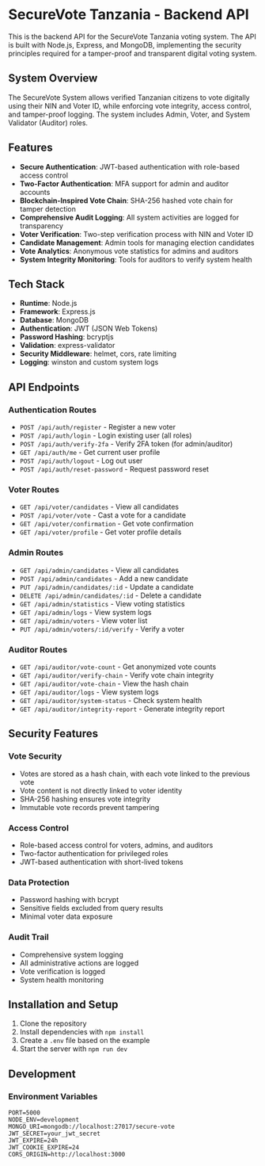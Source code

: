 # SecureVote Tanzania - Backend API

This is the backend API for the SecureVote Tanzania voting system. The API is built with Node.js, Express, and MongoDB, implementing the security principles required for a tamper-proof and transparent digital voting system.

## System Overview

The SecureVote System allows verified Tanzanian citizens to vote digitally using their NIN and Voter ID, while enforcing vote integrity, access control, and tamper-proof logging. The system includes Admin, Voter, and System Validator (Auditor) roles.

## Features

- **Secure Authentication**: JWT-based authentication with role-based access control
- **Two-Factor Authentication**: MFA support for admin and auditor accounts
- **Blockchain-Inspired Vote Chain**: SHA-256 hashed vote chain for tamper detection
- **Comprehensive Audit Logging**: All system activities are logged for transparency
- **Voter Verification**: Two-step verification process with NIN and Voter ID
- **Candidate Management**: Admin tools for managing election candidates
- **Vote Analytics**: Anonymous vote statistics for admins and auditors
- **System Integrity Monitoring**: Tools for auditors to verify system health

## Tech Stack

- **Runtime**: Node.js
- **Framework**: Express.js
- **Database**: MongoDB
- **Authentication**: JWT (JSON Web Tokens)
- **Password Hashing**: bcryptjs
- **Validation**: express-validator
- **Security Middleware**: helmet, cors, rate limiting
- **Logging**: winston and custom system logs

## API Endpoints

### Authentication Routes

- `POST /api/auth/register` - Register a new voter
- `POST /api/auth/login` - Login existing user (all roles)
- `POST /api/auth/verify-2fa` - Verify 2FA token (for admin/auditor)
- `GET /api/auth/me` - Get current user profile
- `POST /api/auth/logout` - Log out user
- `POST /api/auth/reset-password` - Request password reset

### Voter Routes

- `GET /api/voter/candidates` - View all candidates
- `POST /api/voter/vote` - Cast a vote for a candidate
- `GET /api/voter/confirmation` - Get vote confirmation
- `GET /api/voter/profile` - Get voter profile details

### Admin Routes

- `GET /api/admin/candidates` - View all candidates
- `POST /api/admin/candidates` - Add a new candidate
- `PUT /api/admin/candidates/:id` - Update a candidate
- `DELETE /api/admin/candidates/:id` - Delete a candidate
- `GET /api/admin/statistics` - View voting statistics
- `GET /api/admin/logs` - View system logs
- `GET /api/admin/voters` - View voter list
- `PUT /api/admin/voters/:id/verify` - Verify a voter

### Auditor Routes

- `GET /api/auditor/vote-count` - Get anonymized vote counts
- `GET /api/auditor/verify-chain` - Verify vote chain integrity
- `GET /api/auditor/vote-chain` - View the hash chain
- `GET /api/auditor/logs` - View system logs
- `GET /api/auditor/system-status` - Check system health
- `GET /api/auditor/integrity-report` - Generate integrity report

## Security Features

### Vote Security

- Votes are stored as a hash chain, with each vote linked to the previous vote
- Vote content is not directly linked to voter identity
- SHA-256 hashing ensures vote integrity
- Immutable vote records prevent tampering

### Access Control

- Role-based access control for voters, admins, and auditors
- Two-factor authentication for privileged roles
- JWT-based authentication with short-lived tokens

### Data Protection

- Password hashing with bcrypt
- Sensitive fields excluded from query results
- Minimal voter data exposure

### Audit Trail

- Comprehensive system logging
- All administrative actions are logged
- Vote verification is logged
- System health monitoring

## Installation and Setup

1. Clone the repository
2. Install dependencies with `npm install`
3. Create a `.env` file based on the example
4. Start the server with `npm run dev`

## Development

### Environment Variables

```
PORT=5000
NODE_ENV=development
MONGO_URI=mongodb://localhost:27017/secure-vote
JWT_SECRET=your_jwt_secret
JWT_EXPIRE=24h
JWT_COOKIE_EXPIRE=24
CORS_ORIGIN=http://localhost:3000
```
